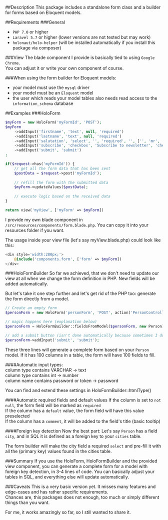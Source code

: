 ##Description
This package includes a standalone form class and a builder for forms based on Eloquent models.

##Requirements
###General
- `PHP 7.0` or higher  
- `Laravel 5.7` or higher (lower versions are not tested but may work)  
- `holonaut/holo-helper` (will be installed automatically if you install this package via composer)

###View
The blade component I provide is basically tied to using `Google Chrome`.  
You can adjust it or write your own component of course. 

###When using the form builder for Eloquent models:
- your model must use the `mysql` driver  
- your model must be an `Eloquent` model
- the user which reads your model tables also needs read access to the `information_schema` database

##Examples
###HoloForm
```php
$myForm = new HoloForm('myFormId', 'POST');
$myForm
    ->addInput('firstname', 'text', null, 'required')
    ->addInput('lastname', 'text', null, 'required')
    ->addInput('salutation', 'select', '', 'required', '', ['', 'mr', 'ms'])
    ->addInput('subscribe', 'checkbox', 'Subscribe to newsletter', 'checked')
    ->addInput('submit', 'submit')
;

if($request->has('myFormId')) {
    // get all the form data that has been sent
    $postData = $request->post('myFormId');
    
    // refill the form with the submitted data
    $myForm->updateValues($postData);
    
    // execute logic based on the received data
}

return view('myView', ['myForm' => $myForm])
```

I provide my own blade component in `/src/resources/components/form.blade.php`.
You can copy it into your resources folder if you want.

The usage inside your view file (let's say myView.blade.php) could look like this:

```php
<div style='width:280px;'>
    @include('components.form', ['form' => $myForm])
</div>
```

###HoloFormBuilder
So far we achieved, that we don't need to update our view at all
when we change the form definition in PHP. New fields will be added automatically.

But let's take it one step further and let's get rid of the PHP too:
generate the form directly from a model.

```php
// Create an empty form
$personForm = new HoloForm('personForm', 'POST', action('PersonController@create'));

// magic happens here (explanation below)
$personForm = HoloFormBuilder::fieldsFromModel($personForm, new Person);

// add a submit button (isn't done automatically because sometimes I don't want it)
$personForm->addInput('submit', 'submit');
```

These three lines will generate a complete form based on your `Person` model.
If it has 100 columns in a table, the form will have 100 fields to fill.

####Automatic input types:  
column type contains VARCHAR -> text  
column type contains int -> number  
column name contains password or token -> password  

You can find and extend these settings in HoloFormBuilder::htmlType()

####Automatic required fields and default values
If the column is set to `not null`, the form field will be marked as `required`  
If the column has a `default` value, the form field will have this value preselected  
If the column has a `comment`, it will be added to the field's title (basic tooltip)

####Foreign key detection
Now the best part: Let's say `Person` has a field `city`, and in SQL it is
defined as a foreign key to your `cities` table.

The form builder will make the city field a required `select` and pre-fill it with all
the (primary key) values found in the cities table.

###Summary
If you use the HoloForm, HoloFormBuilder and the provided view component,
you can generate a complete form for a model with foreign key detection, in 3-4 lines of code.
You can basically adjust your tables in SQL, and everything else will update automatically.

###Caveats
This is a very basic version yet.
It misses many features and edge-cases and has rather specific requirements.  
Chances are, this packages does not enough, too much or simply different things than you want.

For me, it works amazingly so far, so I still wanted to share it.